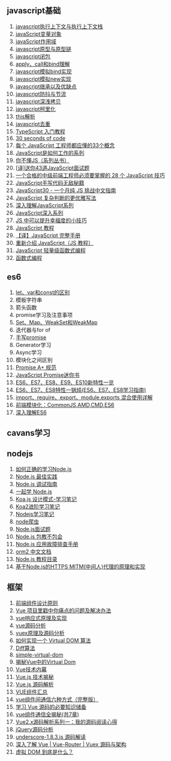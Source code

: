 ## javascript基础

1. [javascript执行上下文与执行上下文栈](https://github.com/ftTony/blog/issues/22)
1. [javaScript变量对象](https://github.com/mqyqingfeng/Blog/issues/5)
1. [javaScript作用域](https://juejin.im/post/5c3b7133e51d45520a76862c)
1. [javascript原型与原型链](https://github.com/ftTony/blog/issues/15)
3. [javascript闭包](https://github.com/ftTony/blog/issues/16)
5. [apply、call和bind理解](https://github.com/ftTony/blog/issues/14)
5. [javascript模拟bind实现](https://github.com/mqyqingfeng/Blog/issues/12)
6. [javascript模拟new实现](https://github.com/mqyqingfeng/Blog/issues/13)
2. [javascript继承以及优缺点](https://github.com/yygmind/blog/issues/7)
7. [javascript防抖与节流](https://github.com/ftTony/blog/issues/13)
9. [javascript深浅拷贝](https://github.com/ftTony/blog/issues/12)
10. [javascript柯里化](https://github.com/mqyqingfeng/Blog/issues/42)
11. [this解析](https://github.com/ftTony/blog/issues/6)
12. [javascript去重](https://github.com/mqyqingfeng/Blog/issues/27)
13. [TypeScript 入门教程](https://github.com/xcatliu/typescript-tutorial)
14. [30 seconds of code](https://github.com/kujian/30-seconds-of-code)
15. [每个 JavaScript 工程师都应懂的33个概念](https://github.com/stephentian/33-js-concepts)
16. [JavaScript是如何工作的系列](https://github.com/qq449245884/xiaozhi)
17. [你不懂JS（系列丛书）](https://github.com/getify/You-Dont-Know-JS/tree/1ed-zh-CN)
18. [[译]送你43道JavaScript面试题](https://github.com/lydiahallie/javascript-questions/blob/master/README-zh_CN.md)
19. [一个合格的中级前端工程师必须要掌握的 28 个 JavaScript 技巧](https://juejin.im/post/5cef46226fb9a07eaf2b7516)
21. [JavaScript手写代码无敌秘籍](https://mp.weixin.qq.com/s/4uzNKQcKB5YJbtXF4NQyWg)
20. [JavaScript30 - 一个月纯 JS 挑战中文指南](https://github.com/soyaine/JavaScript30)
1. [JavaScript 复杂判断的更优雅写法](https://juejin.im/post/5bdfef86e51d453bf8051bf8)
1. [深入理解JavaScript系列](https://www.cnblogs.com/TomXu/archive/2011/12/15/2288411.html)
1. [JavaScript深入系列](https://github.com/mqyqingfeng/Blog/issues/17)
1. [JS 中可以提升幸福度的小技巧](https://mp.weixin.qq.com/s/pu2NmyWCQM7oN8H_WRKheA)
1. [JavaScript 教程](https://wangdoc.com/javascript/)
1. [【译】JavaScript 完整手册](https://juejin.im/post/5bff57fee51d45021a167991)
2. [重新介绍 JavaScript（JS 教程）](https://developer.mozilla.org/zh-CN/docs/Web/JavaScript/A_re-introduction_to_JavaScript)
3. [JavaScript 轻量级函数式编程](https://wizardforcel.gitbooks.io/functional-light-js/content/)
4. [函数式编程](https://llh911001.gitbooks.io/mostly-adequate-guide-chinese/content/)

## es6
1. [let、var和const的区别](https://github.com/mqyqingfeng/Blog/issues/82)
2. 模板字符串
1. 箭头函数
1. promise学习及注意事项
2. [Set、Map、WeakSet和WeakMap](https://github.com/sisterAn/blog/issues/24)
3. 迭代器与for of
1. [手写promise](https://github.com/xieranmaya/blog/issues/3)
2. Generator学习
2. Async学习
3. 模块化之间区别
1. [Promise A+ 规范](https://malcolmyu.github.io/2015/06/12/Promises-A-Plus/)
1. [JavaScript Promise迷你书](http://liubin.org/promises-book/)
1. [ES6、ES7、ES8、ES9、ES10新特性一览](https://juejin.im/post/5ca2e1935188254416288eb2)
1. [ES6、ES7、ES8特性一锅炖(ES6、ES7、ES8学习指南)](https://juejin.im/post/5b9cb3336fb9a05d290ee47e)
1. [import、require、export、module.exports 混合使用详解](https://juejin.im/post/5a2e5f0851882575d42f5609)
1. [前端模块化：CommonJS,AMD,CMD,ES6](https://juejin.im/post/5aaa37c8f265da23945f365c)
1. [深入理解ES6](https://github.com/hyy1115/ES6-learning)

## cavans学习

## nodejs
1. [如何正确的学习Node.js](https://github.com/i5ting/How-to-learn-node-correctly)
2. [Node.js 最佳实践](https://github.com/i0natan/nodebestpractices/blob/master/README.chinese.md)
3. [Node.js 调试指南](https://github.com/nswbmw/node-in-debugging)
4. [一起学 Node.js](https://github.com/nswbmw/N-blog)
5. [Koa.js 设计模式-学习笔记](https://github.com/chenshenhai/koajs-design-note)
6. [Koa2进阶学习笔记](https://github.com/chenshenhai/koa2-note)
7. [Nodejs学习笔记](https://github.com/chyingp/nodejs-learning-guide)
8. [node爬虫](https://github.com/yanlele/node-spider)
9. [Node.js面试题](https://github.com/jimuyouyou/node-interview-questions)
10. [Node.js 包教不包会](https://github.com/alsotang/node-lessons)
11. [Node.js 应用故障排查手册](https://github.com/aliyun-node/Node.js-Troubleshooting-Guide)
12. [orm2 中文文档](https://github.com/wizardforcel/orm2-doc-zh-cn)
13. [Node.js 教程目录](https://github.com/Wscats/node-tutorial)
14. [基于Node.js的HTTPS MITM(中间人)代理的原理和实现](https://github.com/wuchangming/https-mitm-proxy-handbook)

## 框架
1. [前端组件设计原则](https://mp.weixin.qq.com/s/ofmfQFAVlTCvKFnZ6A-0_Q)
1. [Vue 项目里戳中你痛点的问题及解决办法](https://juejin.im/post/5b174de8f265da6e410e0b4e)
2. [vue响应式原理及实现](https://github.com/ftTony/blog/issues/18)
1. [vue源码分析](https://github.com/muwoo/blogs)
1. [vuex原理及源码分析](https://github.com/dwqs/blog/issues/58)
2. [如何实现一个 Virtual DOM 算法](https://github.com/livoras/blog/issues/13)
3. [Diff算法](https://github.com/aooy/blog/issues/2)
1. [simple-virtual-dom](https://github.com/livoras/simple-virtual-dom)
1. [揭秘Vue中的Virtual Dom](https://mp.weixin.qq.com/s/EeN7E8uQS4R_JJloPX8fCQ)
1. [Vue技术内幕](http://hcysun.me/vue-design/art/)
1. [Vue.js 技术揭秘](https://ustbhuangyi.github.io/vue-analysis/)
1. [Vue.js 源码解析](https://github.com/answershuto/learnVue)
1. [VUE组件汇总](https://juejin.im/post/5af16a2cf265da0b8636353b)
1. [vue组件间通信六种方式（完整版）](https://juejin.im/post/5cde0b43f265da03867e78d3)
1. [学习 Vue 源码的必要知识储备](https://juejin.im/post/5ce5565d6fb9a07ed2244513)
1. [vue组件通信全揭秘(共7章)](https://juejin.im/post/5bd97e7c6fb9a022852a71cf)
1. [Vue2.x源码解析系列一：我的源码阅读心得](https://github.com/lihongxun945/myblog/issues/22)
2. [jQuery源码分析](https://github.com/JsAaron/jQuery)
3. [underscore-1.8.3.js 源码解读](https://github.com/lessfish/underscore-analysis)
4. [深入了解 Vue | Vue-Router | Vuex 源码与架构](https://github.com/biaochenxuying/vue-family-mindmap)
5. [虚拟 DOM 到底是什么？](https://mp.weixin.qq.com/s/oAlVmZ4Hbt2VhOwFEkNEhw)